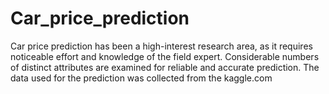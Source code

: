 # Car_price_prediction
Car price prediction has been a high-interest research area, as it requires noticeable effort and knowledge of the field expert. Considerable numbers of distinct attributes are examined for reliable and accurate prediction. The data used for the prediction was collected from the kaggle.com
